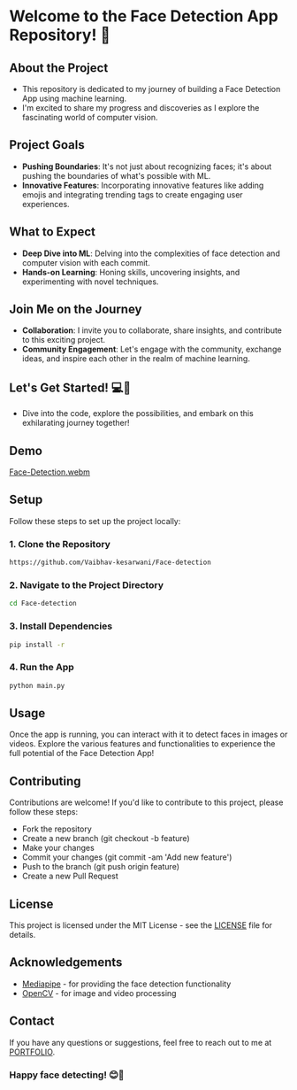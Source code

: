 # Welcome to the Face Detection App Repository! 👋

## About the Project
- This repository is dedicated to my journey of building a Face Detection App using machine learning.
- I'm excited to share my progress and discoveries as I explore the fascinating world of computer vision.

## Project Goals
- **Pushing Boundaries**: It's not just about recognizing faces; it's about pushing the boundaries of what's possible with ML.
- **Innovative Features**: Incorporating innovative features like adding emojis and integrating trending tags to create engaging user experiences.

## What to Expect
- **Deep Dive into ML**: Delving into the complexities of face detection and computer vision with each commit.
- **Hands-on Learning**: Honing skills, uncovering insights, and experimenting with novel techniques.

## Join Me on the Journey
- **Collaboration**: I invite you to collaborate, share insights, and contribute to this exciting project.
- **Community Engagement**: Let's engage with the community, exchange ideas, and inspire each other in the realm of machine learning.

## Let's Get Started! 💻🚀
- Dive into the code, explore the possibilities, and embark on this exhilarating journey together!

## Demo
[Face-Detection.webm](https://github.com/Vaibhav-kesarwani/Face-detection/assets/116189379/bcf5bfc3-30cb-4115-b9bf-5ea656500fdc)


## Setup

Follow these steps to set up the project locally:

### 1. Clone the Repository

```bash
https://github.com/Vaibhav-kesarwani/Face-detection
```

### 2. Navigate to the Project Directory

```bash
cd Face-detection
```

### 3. Install Dependencies

```bash
pip install -r
```

### 4. Run the App

```bash
python main.py
```
## Usage

Once the app is running, you can interact with it to detect faces in images or videos. Explore the various features and functionalities to experience the full 
potential of the Face Detection App!

## Contributing

Contributions are welcome! If you'd like to contribute to this project, please follow these steps:

- Fork the repository
- Create a new branch (git checkout -b feature)
- Make your changes
- Commit your changes (git commit -am 'Add new feature')
- Push to the branch (git push origin feature)
- Create a new Pull Request

## License
This project is licensed under the MIT License - see the [LICENSE](https://github.com/Vaibhav-kesarwani/Face-detection/blob/master/LICENSE) file for details.

## Acknowledgements

- [Mediapipe](https://ai.google.dev/edge/mediapipe/solutions/guide) - for providing the face detection functionality
- [OpenCV](https://opencv.org/) - for image and video processing

## Contact

If you have any questions or suggestions, feel free to reach out to me at [PORTFOLIO](https://vaibhav-kesarwani.vercel.app).
<br/>

### Happy face detecting! 😊👀

